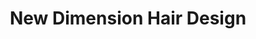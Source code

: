 ---
title: "New Dimension Hair Design"
url: /westville/new-dimension-hair-design/
shop: hairdresser
---